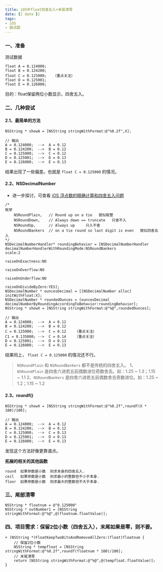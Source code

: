 ```yaml
---
title: iOS中float四舍五入+末尾清零
date: {{ date }}
tags:
- iOS
- 面试题
---
```


### 一、准备
测试数据
```
float A = 0.124000;
float B = 0.124200;
float C = 0.125000;   （重点关注）
float D = 0.125001;
float E = 0.126000;
```
目的：float保留两位小数显示，四舍五入。


### 二、几种尝试

#### 2.1、最简单的方法
```
NSString * showA = [NSString stringWithFormat:@"%0.2f",X];

// 输出
A = 0.124000;  -->  A = 0.12 
B = 0.124200;  -->  B = 0.12 
C = 0.125000;  -->  C = 0.12
D = 0.125001;  -->  D = 0.13
E = 0.126000;  -->  E = 0.13
```
结果出现了一些偏差。也就是 `float C = 0.125000` 的情况。


#### 2.2、NSDecimalNumber

* 进一步探讨，可查看
[iOS 浮点数的精确计算和四舍五入问题](https://www.jianshu.com/p/946c4c4aff33)

```
/*
枚举
    NSRoundPlain,   // Round up on a tie   貌似取整
    NSRoundDown,    // Always down == truncate   只舍不入
    NSRoundUp,      // Always up     只入不舍
    NSRoundBankers  // on a tie round so last digit is even   貌似四舍五入
*/
NSDecimalNumberHandler* roundingBehavior = [NSDecimalNumberHandler decimalNumberHandlerWithRoundingMode:NSRoundBankers
scale:2
                                                                                       raiseOnExactness:NO
                                                                                        raiseOnOverflow:NO
                                                                                       raiseOnUnderflow:NO
                                                                                    raiseOnDivideByZero:YES];
NSDecimalNumber * ouncesDecimal = [[NSDecimalNumber alloc] initWithFloat:X];
NSDecimalNumber * roundedOunces = [ouncesDecimal decimalNumberByRoundingAccordingToBehavior:roundingBehavior];
NSString * showX = [NSString stringWithFormat:@"%@",roundedOunces];

// 输出
A = 0.124000;  -->  A = 0.12 
B = 0.124200;  -->  B = 0.12 
C = 0.125000;  -->  C = 0.12    （重点关注）
C1 = 0.135000; -->  C = 0.14    （重点关注）
D = 0.125001;  -->  D = 0.13
E = 0.126000;  -->  E = 0.13
```

结果同上， `float C = 0.125000` 的情况还不行。

> `NSRoundPlain` 和 `NSRoundBankers` 都不是传统的四舍五入。
1、`NSRoundPlain` 是四舍六进若五前偶数进位奇数舍去。如：1.25 ~ 1.3；1.15 ~ 1.1
2、`NSRoundBankers` 是四舍六进若五前偶数舍去奇数进位。如：1.25 ~ 1.2；1.15 ~ 1.2


#### 2.3、roundf()

```
NSString * showX = [NSString stringWithFormat:@"%0.2f",roundf(X * 100)/100];

// 输出
A = 0.124000;  -->  A = 0.12 
B = 0.124200;  -->  B = 0.12 
C = 0.125000;  -->  C = 0.13
D = 0.125001;  -->  D = 0.13
E = 0.126000;  -->  E = 0.13
```

发现这个方法好像更靠谱点。

**拓展的相关的其他函数**
```
round  如果参数是小数  则求本身的四舍五入.
ceil   如果参数是小数  则求最小的整数但不小于本身.
floor  如果参数是小数  则求最大的整数但不大于本身. 
```


### 三、尾部清零

```
NSString * floatnum = @"0.125000"
NSString * outNumber1 = [NSString stringWithFormat:@"%@",@(floatnum.floatValue)];
```

### 四、项目需求：保留2位小数（四舍五入），末尾如果是零，则不要。

```
+ (NSString *)FloatKeepTwoBitsAndRemoveAllZero:(float)floatnum {
    // 保留2位小数
    NSString * tempfloat = [NSString stringWithFormat:@"%0.2f",roundf(floatnum * 100)/100];
    // 末尾清零
    return [NSString stringWithFormat:@"%@",@(tempfloat.floatValue)];
}
```
